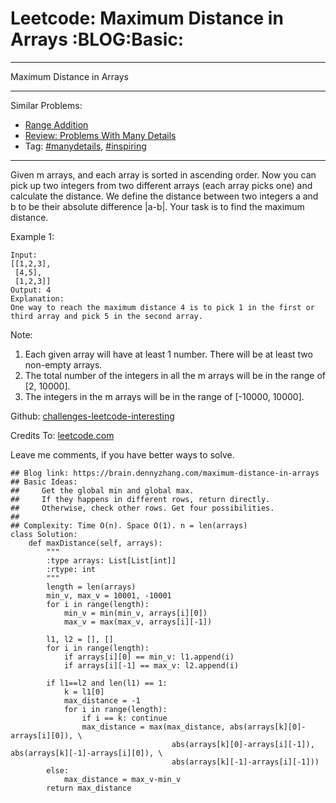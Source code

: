 # Leetcode: Maximum Distance in Arrays     :BLOG:Basic:


---

Maximum Distance in Arrays  

---

Similar Problems:  
-   [Range Addition](https://brain.dennyzhang.com/range-addition)
-   [Review: Problems With Many Details](https://brain.dennyzhang.com/review-manydetails)
-   Tag: [#manydetails](https://brain.dennyzhang.com/tag/manydetails), [#inspiring](https://brain.dennyzhang.com/tag/inspiring)

---

Given m arrays, and each array is sorted in ascending order. Now you can pick up two integers from two different arrays (each array picks one) and calculate the distance. We define the distance between two integers a and b to be their absolute difference |a-b|. Your task is to find the maximum distance.  

Example 1:  

    Input: 
    [[1,2,3],
     [4,5],
     [1,2,3]]
    Output: 4
    Explanation: 
    One way to reach the maximum distance 4 is to pick 1 in the first or third array and pick 5 in the second array.

Note:  
1.  Each given array will have at least 1 number. There will be at least two non-empty arrays.
2.  The total number of the integers in all the m arrays will be in the range of [2, 10000].
3.  The integers in the m arrays will be in the range of [-10000, 10000].

Github: [challenges-leetcode-interesting](https://github.com/DennyZhang/challenges-leetcode-interesting/tree/master/maximum-distance-in-arrays)  

Credits To: [leetcode.com](https://leetcode.com/problems/maximum-distance-in-arrays/description/)  

Leave me comments, if you have better ways to solve.  

    ## Blog link: https://brain.dennyzhang.com/maximum-distance-in-arrays
    ## Basic Ideas:
    ##     Get the global min and global max.
    ##     If they happens in different rows, return directly.
    ##     Otherwise, check other rows. Get four possibilities.
    ##
    ## Complexity: Time O(n). Space O(1). n = len(arrays)
    class Solution:
        def maxDistance(self, arrays):
            """
            :type arrays: List[List[int]]
            :rtype: int
            """
            length = len(arrays)
            min_v, max_v = 10001, -10001
            for i in range(length):
                min_v = min(min_v, arrays[i][0])
                max_v = max(max_v, arrays[i][-1])
    
            l1, l2 = [], []
            for i in range(length):
                if arrays[i][0] == min_v: l1.append(i)
                if arrays[i][-1] == max_v: l2.append(i)
    
            if l1==l2 and len(l1) == 1:
                k = l1[0]
                max_distance = -1
                for i in range(length):
                    if i == k: continue
                    max_distance = max(max_distance, abs(arrays[k][0]-arrays[i][0]), \
                                        abs(arrays[k][0]-arrays[i][-1]), abs(arrays[k][-1]-arrays[i][0]), \
                                        abs(arrays[k][-1]-arrays[i][-1]))
            else:
                max_distance = max_v-min_v
            return max_distance